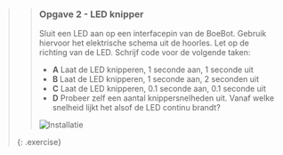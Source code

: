 >> ### Opgave 2 - LED knipper
>>
>> Sluit een LED aan op een interfacepin van de BoeBot. Gebruik hiervoor het elektrische schema uit de hoorles. Let op de richting van de LED. Schrijf code voor de volgende taken: 
>>
>> - **A** Laat de LED knipperen, 1 seconde aan, 1 seconde uit
>> - **B** Laat de LED knipperen, 1 seconde aan, 2 seconden uit
>> - **C** Laat de LED knipperen, 0.1 seconde aan, 0.1 seconde uit
>> - **D** Probeer zelf een aantal knippersnelheden uit. Vanaf welke snelheid lijkt het alsof de LED continu brandt?
>>
>> ![Installatie](exercises/images/led-circuit.png)
>>
>{: .exercise}